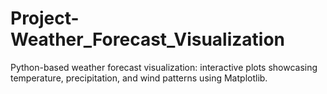 # Project-Weather_Forecast_Visualization
Python-based weather forecast visualization: interactive plots showcasing temperature, precipitation, and wind patterns using Matplotlib.
